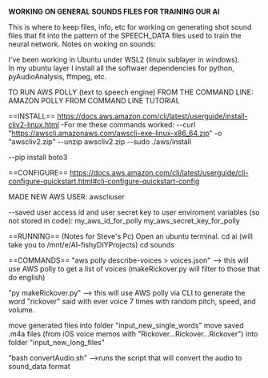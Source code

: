 **WORKING ON GENERAL SOUNDS FILES FOR TRAINING OUR AI**

This is where to keep files, info, etc for working on generating shot sound files that fit into the pattern of the SPEECH_DATA files used to train the neural network.
Notes on woking on sounds:

I've been working in Ubuntu under WSL2 (linuix sublayer in windows).  
In my ubuntu layer I install all the softwaer dependencies for python, pyAudioAnalysis, ffmpeg, etc.

TO RUN AWS POLLY (text to speech engine) FROM THE COMMAND LINE:
AMAZON POLLY FROM COMMAND LINE TUTORIAL

==INSTALL==
https://docs.aws.amazon.com/cli/latest/userguide/install-cliv2-linux.html
-For me these commands worked: 
--curl "https://awscli.amazonaws.com/awscli-exe-linux-x86_64.zip" -o "awscliv2.zip"
--unzip awscliv2.zip
--sudo ./aws/install

--pip install boto3

==CONFIGURE==
https://docs.aws.amazon.com/cli/latest/userguide/cli-configure-quickstart.html#cli-configure-quickstart-config

MADE NEW AWS USER: awscliuser

--saved user access id and user secret key to user enviroment variables (so not stored in code):
my_aws_id_for_polly
my_aws_secret_key_for_polly

==RUNNING==
(Notes for Steve's Pc)
Open an ubuntu terminal.
cd ai (will take you to /mnt/e/AI-fishyDIYProjects)
cd sounds

==COMMANDS==
"aws polly describe-voices > voices.json"     --> this will use AWS polly to get a list of voices 
                                         (makeRickover.py will filter to those that do english)

"py makeRickover.py"                          --> this will use AWS polly via CLI to generate the word
					 "rickover" said with ever voice 7 times with random pitch, speed, and volume.

move generated files into folder "input_new_single_words"
move saved .m4a files (from iOS voice memos with "Rickover...Rickover...Rickover") into folder "input_new_long_files"

"bash convertAudio.sh"                       -->runs the script that will convert the audio to sound_data format


